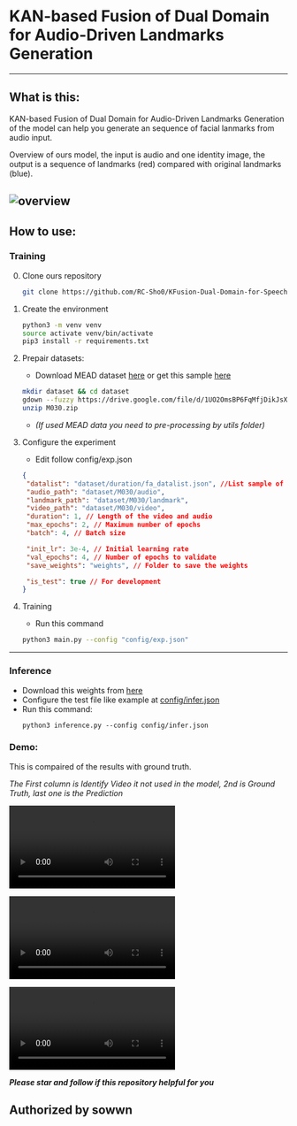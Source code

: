 # KAN-based Fusion of Dual Domain for Audio-Driven Landmarks Generation

--------------------------------
## What is this:
KAN-based Fusion of Dual Domain for Audio-Driven Landmarks Generation of the model can help you generate an sequence of facial lanmarks from audio input.

Overview of ours model, the input is audio and one identity image, the output is a sequence of landmarks (red) compared with original landmarks (blue).

![overview](static/ovw.jpg)
---

## How to use:
### Training
0. Clone ours repository
   ```bash
   git clone https://github.com/RC-Sho0/KFusion-Dual-Domain-for-Speech-to-Landmarks.git
   ```
1. Create the environment
    ```bash
    python3 -m venv venv
    source activate venv/bin/activate
    pip3 install -r requirements.txt
    ```
    
2. Prepair datasets:
   - Download MEAD dataset [here](https://github.com/uniBruce/Mead) or get this sample [here](https://drive.google.com/file/d/1UO2OmsBP6FqMfjDikJsXr-1QObJfzBwQ/view?usp=sharing)
   ```bash
   mkdir dataset && cd dataset
   gdown --fuzzy https://drive.google.com/file/d/1UO2OmsBP6FqMfjDikJsXr-1QObJfzBwQ/view?usp=drive_link
   unzip M030.zip
   ```
   - *(If used MEAD data you need to pre-processing by utils folder)*
  
3. Configure the experiment
   - Edit follow config/exp.json
   ```json
   {
    "datalist": "dataset/duration/fa_datalist.json", //List sample of dataset
    "audio_path": "dataset/M030/audio",
    "landmark_path": "dataset/M030/landmark",
    "video_path": "dataset/M030/video",
    "duration": 1, // Length of the video and audio
    "max_epochs": 2, // Maximum number of epochs
    "batch": 4, // Batch size

    "init_lr": 3e-4, // Initial learning rate
    "val_epochs": 4, // Number of epochs to validate
    "save_weights": "weights", // Folder to save the weights

    "is_test": true // For development
   }
   ```

4. Training
   - Run this command
    ```bash
    python3 main.py --config "config/exp.json" 
    ```

---

### Inference

- Download this weights from [here](https://drive.google.com/drive/folders/15zRusNsttVbKsE0KT2ogl3rRWIuCq4pd?usp=drive_link)
- Configure the test file like example at [config/infer.json](config/infer.json)
- Run this command:
   ```
   python3 inference.py --config config/infer.json
   ```


### Demo:
   This is compaired of the results with ground truth.

   *The First column is Identify Video it not used in the model, 2nd is Ground Truth, last one is the Prediction*

   ![exp1](./stats/infer_results/240625/video_0.mp4)

   ![exp2](./stats/infer_results/240625/video_1.mp4)

   ![exp3](./stats/infer_results/240625/video_3.mp4)


***Please star and follow if this repository helpful for you***

**Authorized by sowwn**
---
